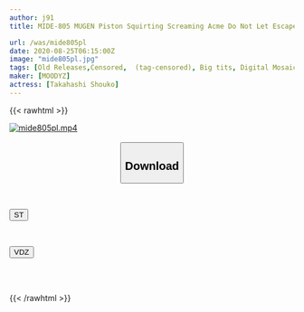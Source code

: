 ```yaml
---
author: j91
title: MIDE-805 MUGEN Piston Squirting Screaming Acme Do Not Let Escape By Wearing Obscene Products That Bite Into The Customer's Body Oma Oko! Shouko Takahashi

url: /was/mide805pl
date: 2020-08-25T06:15:00Z
image: "mide805pl.jpg"
tags: [Old Releases,Censored,  (tag-censored), Big tits, Digital Mosaic, Lingerie, Promiscuity, Solowork, Squirting]
maker: [MOODYZ]
actress: [Takahashi Shouko]
---
```



{{< rawhtml >}}

<div class="video" data-videoid="KZK6mPPAYAF0dd6">
    <a href="javascript:;">
        <img src="/was/mide805pl/mide805pl.jpg" width="WIDTH" height="HEIGHT" alt="mide805pl.mp4" loading="lazy">
    </a>
</div>

<script type="text/javascript" src="https://j91.asia/asset/on-demand-st.js"></script>

<br>
  <link rel="stylesheet" href="https://j91.asia/asset/bs5.css">
  
  <center>
  <button class="btn btn-primary" type="button" data-bs-toggle="collapse" data-bs-target=".multi-collapse" aria-expanded="false" aria-controls="multiCollapseExample1 multiCollapseExample2"><h2>Download</h2></button></center>
</p>
<div class="row">
  <div class="col">
    <div class="collapse multi-collapse" id="multiCollapseExample1">
      <div class="card card-body">
	      	      <br>
<div class="buttons">  
<p><a href="https://streamtape.to/v/KZK6mPPAYAF0dd6" target="_blank"><button class="btn-hover color-3"><i class="fa fa-download"></i> ST</button></a></p></div>
    </div>
  </div>
</div>
  <div class="col">
    <div class="collapse multi-collapse" id="multiCollapseExample2">
      <div class="card card-body">
	      <br>
<div class="buttons">
<p><a href="https://vidoza.net/5rnidbdie529" target="_blank"><button class="btn-hover color-1"><i class="fa fa-download"></i> VDZ</button></a></p></div>
<br><br>
      </div>
    </div>
  </div>
</div>

{{< /rawhtml >}}